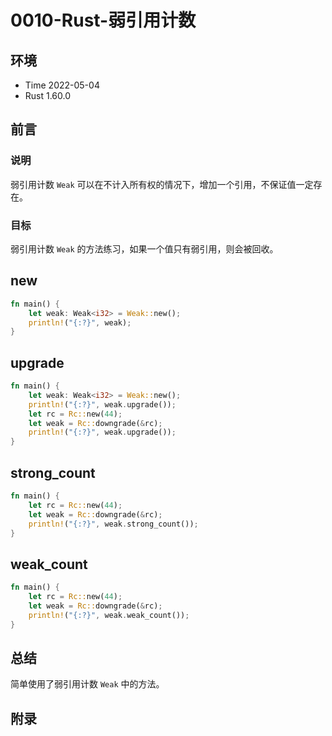 # 0010-Rust-弱引用计数

## 环境

- Time 2022-05-04
- Rust 1.60.0

## 前言

### 说明

弱引用计数 `Weak` 可以在不计入所有权的情况下，增加一个引用，不保证值一定存在。

### 目标

弱引用计数 `Weak` 的方法练习，如果一个值只有弱引用，则会被回收。

## new

```rust
fn main() {
    let weak: Weak<i32> = Weak::new();
    println!("{:?}", weak);
}
```

## upgrade

```rust
fn main() {
    let weak: Weak<i32> = Weak::new();
    println!("{:?}", weak.upgrade());
    let rc = Rc::new(44);
    let weak = Rc::downgrade(&rc);
    println!("{:?}", weak.upgrade());
}
```

## strong_count

```rust
fn main() {
    let rc = Rc::new(44);
    let weak = Rc::downgrade(&rc);
    println!("{:?}", weak.strong_count());
}
```

## weak_count

```rust
fn main() {
    let rc = Rc::new(44);
    let weak = Rc::downgrade(&rc);
    println!("{:?}", weak.weak_count());
}
```

## 总结

简单使用了弱引用计数 `Weak` 中的方法。

## 附录
